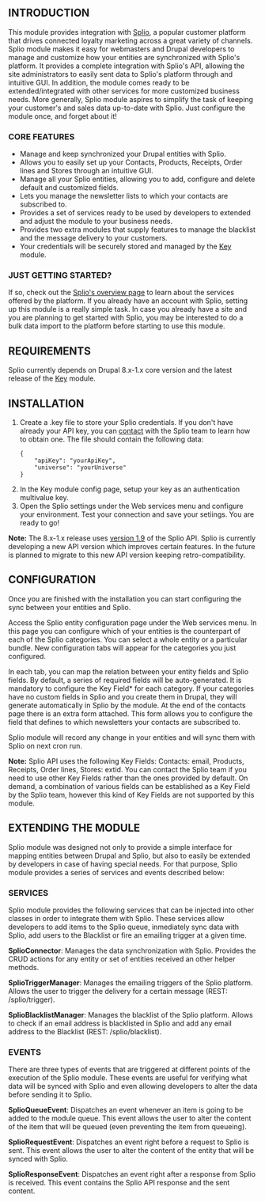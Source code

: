 ## INTRODUCTION

This module provides integration with [Splio](https://www.splio.com), a popular customer platform that drives connected 
loyalty marketing across a great variety of channels. Splio module makes it easy for webmasters and Drupal developers to
manage and customize how your entities are synchronized with Splio's platform. It provides a complete integration with
Splio's API, allowing the site administrators to easily sent data to Splio's platform through and intuitive GUI. In
addition, the module comes ready to be extended/integrated with other services for more customized business needs. More
generally, Splio module aspires to simplify the task of keeping your customer's and sales data up-to-date with Splio.
Just configure the module once, and forget about it!

### CORE FEATURES

*  Manage and keep synchronized your Drupal entities with Splio.
*  Allows you to easily set up your Contacts, Products, Receipts, Order lines and Stores through an intuitive GUI.
*  Manage all your Splio entities, allowing you to add, configure and delete default and customized fields.
*  Lets you manage the newsletter lists to which your contacts are subscribed to.
*  Provides a set of services ready to be used by developers to extended and adjust the module to your business needs.
*  Provides two extra modules that supply features to manage the blacklist and the message delivery to your customers.
*  Your credentials will be securely stored and managed by the [Key](https://www.drupal.org/project/key) module.

### JUST GETTING STARTED?

If so, check out the [Splio's overview page](https://www.splio.com/splio/) to learn about the services offered by the
platform. If you already have an account with Splio, setting up this module is a really simple task. In case you already
have a site and you are planning to get started with Splio, you may be interested to do a bulk data import to the
platform before starting to use this module.

## REQUIREMENTS

Splio currently depends on Drupal 8.x-1.x core version and the latest release of the
[Key](https://www.drupal.org/project/key) module.

## INSTALLATION

1.  Create a .key file to store your Splio credentials.  If you don't have already your API key, you can
[contact](https://www.splio.com/contact-us/) with the Splio team to learn how to obtain one.
    The file should contain the following data: 
    ```
    {
        "apiKey": "yourApiKey",
        "universe": "yourUniverse"
    }
    ```
2. In the Key module config page, setup your key as an authentication multivalue key.
3. Open the Splio settings under the Web services menu and configure your environment. Test your connection and save
your setiings. You are ready to go!

**Note:** The 8.x-1.x release uses [version 1.9](https://webdocs.splio.com/resources/api/) of the Splio API. Splio is
currently developing a new API version which improves certain features. In the future is planned to migrate to this new
API version keeping retro-compatibility.

## CONFIGURATION

Once you are finished with the installation you can start configuring the sync between your entities and Splio.

Access the Splio entity configuration page under the Web services menu. In this page you can configure which of your
entities is the counterpart of each of the Splio categories. You can select a whole entity or a particular bundle.
New configuration tabs will appear for the categories you just configured.

In each tab, you can map the relation between your entity fields and Splio fields. By default, a series of required
fields will be auto-generated. It is mandatory to configure the Key Field* for each category. If your categories have no
custom fields in Splio and you create them in Drupal, they will generate automatically in Splio by the module. At the
end of the contacts page there is an extra form attached. This form allows you to configure the field that defines to
which newsletters your contacts are subscribed to.

Splio module will record any change in your entities and will sync them with Splio on next cron run.

**Note:** Splio API uses the following Key Fields: Contacts: email, Products, Receipts, Order lines, Stores: extid.
You can contact the Splio team if you need to use other Key Fields rather than the ones provided by default. On demand,
a combination of various fields can be established as a Key Field by the Splio team, however this kind of Key Fields are
not supported by this module.

## EXTENDING THE MODULE

Splio module was designed not only to provide a simple interface for mapping entities between Drupal and Splio, but also
to easily be extended by developers in case of having special needs. For that purpose, Splio module provides a series of
services and events described below:

### SERVICES

Splio module provides the following services that can be injected into other classes in order to integrate them with
Splio. These services allow developers to add items to the Splio queue, inmediately sync data with Splio, add users to
the Blacklist or fire an emailing trigger at a given time.

**SplioConnector**: Manages the data synchronization with Splio. Provides the CRUD actions for any entity or set of
entities received an other helper methods.

**SplioTriggerManager**: Manages the emailing triggers of the Splio platform. Allows the user to trigger the delivery
for a certain message (REST: /splio/trigger).

**SplioBlacklistManager**: Manages the blacklist of the Splio platform. Allows to check if an email address is
blacklisted in Splio and add any email address to the Blacklist (REST: /splio/blacklist).

### EVENTS

There are three types of events that are triggered at different points of the execution of the Splio module. These
events are useful for verifying what data will be synced with Splio and even allowing  developers to alter the data
before sending it to Splio.

**SplioQueueEvent**: Dispatches an event whenever an item is going to be added to the module queue. This event allows
the user to alter the content of the item that will be queued (even preventing the item from queueing).

**SplioRequestEvent**: Dispatches an event right before a request to Splio is sent. This event allows the user to alter
the content of the entity that will be synced with Splio.

**SplioResponseEvent**: Dispatches an event right after a response from Splio is received. This event contains the Splio
API response and the sent content.
